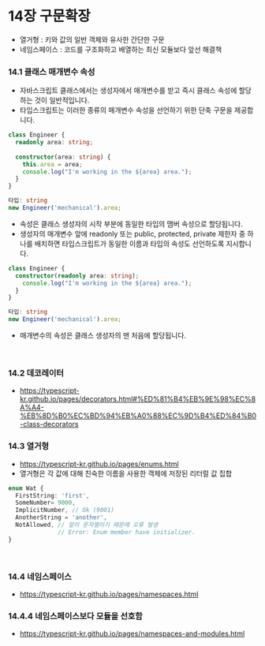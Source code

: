 # 14장 구문확장

- 열거형 : 키와 값의 일반 객체와 유사한 간단한 구문
- 네임스페이스 : 코드를 구조화하고 배열하는 최신 모듈보다 앞선 해결책

### 14.1 클래스 매개변수 속성
- 자바스크립트 클래스에서는 생성자에서 매개변수를 받고 즉시 클래스 속성에 할당하는 것이 일반적입니다.
- 타입스크립트는  이러한 종류의 매개변수 속성을 선언하기 위한 단축 구문을 제공합니다.

```typescript
class Engineer {
  readonly area: string;
  
  constructor(area: string) {
    this.area = area;
    console.log("I'm working in the ${area} area.");
  }
}

타입: string
new Engineer('mechanical').area;
```
- 속성은 클래스 생성자의 시작 부분에 동일한 타입의 맴버 속성으로 할당됩니다.
- 생성자의 매개변수 앞에 readonly 또는 public, protected, private 제한자 중 하나를 배치하면 타입스크립트가 동일한 이름과 타입의 속성도 선언하도록 지시합니다.
```typescript
class Engineer {
  constructor(readonly area: string);
    console.log("I'm working in the ${area} area.");
  }
}

타입: string
new Engineer('mechanical').area;
```
- 매개변수의 속성은 클래스 생성자의 맨 처음에 할당됩니다.
<br/>

### 14.2 데코레이터
- https://typescript-kr.github.io/pages/decorators.html#%ED%81%B4%EB%9E%98%EC%8A%A4-%EB%8D%B0%EC%BD%94%EB%A0%88%EC%9D%B4%ED%84%B0-class-decorators

### 14.3 열거형
- https://typescript-kr.github.io/pages/enums.html
- 열거형은 각 값에 대해 친숙한 이름을 사용한 객체에 저장된 리터럴 값 집합
```typescript
enum Wat {
  FirstString: 'first',
  SomeNumber= 9000,
  ImplicitNumber, // Ok (9001)
  AnotherString = 'another',
  NotAllowed, // 앞이 문자열이기 때문에 오류 발생
              // Error: Enum member have initializer.
}
```
<br/>

### 14.4 네임스페이스
- https://typescript-kr.github.io/pages/namespaces.html

### 14.4.4 네임스페이스보다 모듈을 선호함
- https://typescript-kr.github.io/pages/namespaces-and-modules.html
